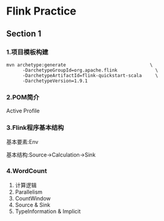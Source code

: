 # Flink Practice

## Section 1

### 1.项目模板构建

```shell script
mvn archetype:generate                               \
      -DarchetypeGroupId=org.apache.flink              \
      -DarchetypeArtifactId=flink-quickstart-scala     \
      -DarchetypeVersion=1.9.1
```

### 2.POM简介

Active Profile

### 3.Flink程序基本结构

基本要素:Env

基本结构:Source->Calculation->Sink

### 4.WordCount

1. 计算逻辑
2. Parallelism
2. CountWindow
3. Source & Sink
4. TypeInformation & Implicit